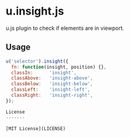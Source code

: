 u.insight.js
====
u.js plugin to check if elements are in viewport.

Usage
-----

```javascript
u('selector').insight({
  fn: function(insight, position) {},
  classIn:      'insight',
  classAbove:   'insight-above',
  classBelow:   'insight-below',
  classLeft:    'insight-left',
  classRight:   'insight-right',
});

License
-------

[MIT License](LICENSE)
